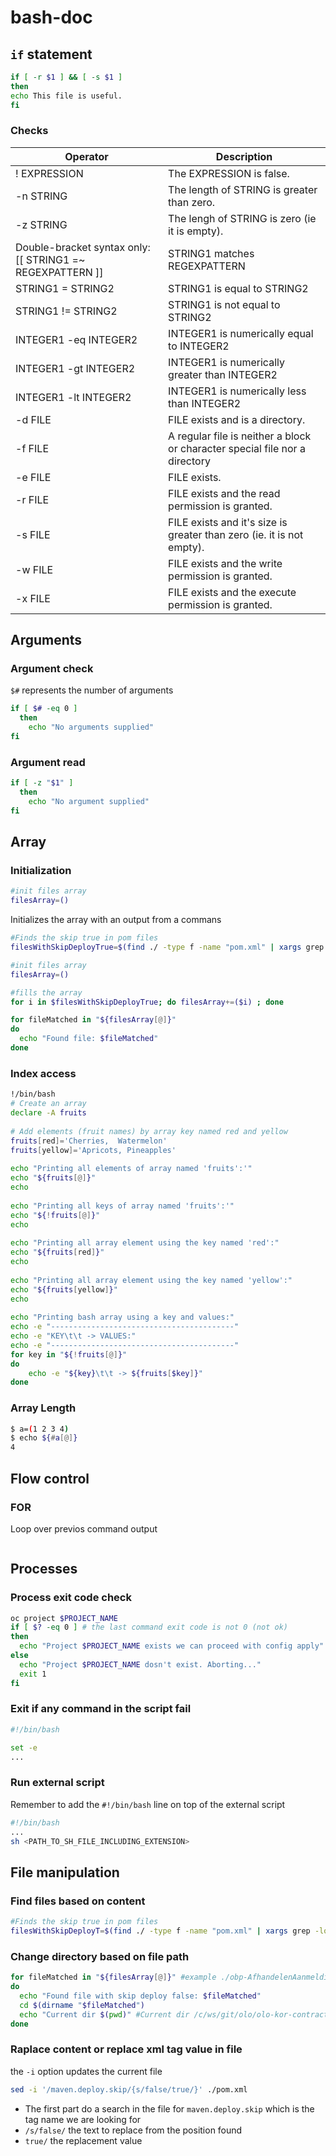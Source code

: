 # bash-doc

## `if` statement

```bash
if [ -r $1 ] && [ -s $1 ]
then
echo This file is useful.
fi
```

### Checks

| Operator                                                 | Description                                                                 |
|----------------------------------------------------------|-----------------------------------------------------------------------------|
| ! EXPRESSION                                             | The EXPRESSION is false.                                                    |
| -n STRING                                                | The length of STRING is greater than zero.                                  |
| -z STRING                                                | The lengh of STRING is zero (ie it is empty).                               |
| Double-bracket syntax only:[[ STRING1 =~ REGEXPATTERN ]] | STRING1 matches REGEXPATTERN                                                |
| STRING1 = STRING2                                        | STRING1 is equal to STRING2                                                 |
| STRING1 != STRING2                                       | STRING1 is not equal to STRING2                                             |
| INTEGER1 -eq INTEGER2                                    | INTEGER1 is numerically equal to INTEGER2                                   |
| INTEGER1 -gt INTEGER2                                    | INTEGER1 is numerically greater than INTEGER2                               |
| INTEGER1 -lt INTEGER2                                    | INTEGER1 is numerically less than INTEGER2                                  |
| -d FILE                                                  | FILE exists and is a directory.                                             |
| -f FILE                                                  | A regular file is neither a block or character special file nor a directory |
| -e FILE                                                  | FILE exists.                                                                |
| -r FILE                                                  | FILE exists and the read permission is granted.                             |
| -s FILE                                                  | FILE exists and it's size is greater than zero (ie. it is not empty).       |
| -w FILE                                                  | FILE exists and the write permission is granted.                            |
| -x FILE                                                  | FILE exists and the execute permission is granted.                          |

## Arguments

### Argument check

`$#` represents the number of arguments

```bash
if [ $# -eq 0 ]
  then
    echo "No arguments supplied"
fi
```

### Argument read

```bash
if [ -z "$1" ]
  then
    echo "No argument supplied"
fi
```

## Array

### Initialization
```bash
#init files array
filesArray=()
```
Initializes the array with an output from a commans
```bash
#Finds the skip true in pom files
filesWithSkipDeployTrue=$(find ./ -type f -name "pom.xml" | xargs grep -loP "<maven.deploy.skip>([^f]*)</maven.deploy.skip>")

#init files array
filesArray=()

#fills the array
for i in $filesWithSkipDeployTrue; do filesArray+=($i) ; done

for fileMatched in "${filesArray[@]}"
do
  echo "Found file: $fileMatched"
done
```

### Index access

```bash
!/bin/bash
# Create an array
declare -A fruits
 
# Add elements (fruit names) by array key named red and yellow 
fruits[red]='Cherries,  Watermelon'
fruits[yellow]='Apricots, Pineapples'
 
echo "Printing all elements of array named 'fruits':'"
echo "${fruits[@]}"
echo
 
echo "Printing all keys of array named 'fruits':'"
echo "${!fruits[@]}"
echo
 
echo "Printing all array element using the key named 'red':"
echo "${fruits[red]}"
echo
 
echo "Printing all array element using the key named 'yellow':"
echo "${fruits[yellow]}"
echo
 
echo "Printing bash array using a key and values:"
echo -e "-----------------------------------------"
echo -e "KEY\t\t -> VALUES:"
echo -e "-----------------------------------------"
for key in "${!fruits[@]}"
do
    echo -e "${key}\t\t -> ${fruits[$key]}"
done
```

### Array Length

```bash
$ a=(1 2 3 4)
$ echo ${#a[@]}
4
```

## Flow control

### FOR
Loop over previos command output
```bash

```

## Processes

### Process exit code check

```bash
oc project $PROJECT_NAME
if [ $? -eq 0 ] # the last command exit code is not 0 (not ok)
then
  echo "Project $PROJECT_NAME exists we can proceed with config apply"
else
  echo "Project $PROJECT_NAME dosn't exist. Aborting..."
  exit 1
fi
```

### Exit if any command in the script fail

```bash
#!/bin/bash

set -e 
...
```


### Run external script

Remember to add the `#!/bin/bash` line on top of the external script

```bash
#!/bin/bash
...
sh <PATH_TO_SH_FILE_INCLUDING_EXTENSION>
```

## File manipulation

### Find files based on content
```bash
#Finds the skip true in pom files
filesWithSkipDeployT=$(find ./ -type f -name "pom.xml" | xargs grep -loP "<maven.deploy.skip>([^f]*)</maven.deploy.skip>")
```

### Change directory based on file path

```bash
for fileMatched in "${filesArray[@]}" #example ./obp-AfhandelenAanmelding/pom.xml
do
  echo "Found file with skip deploy false: $fileMatched"
  cd $(dirname "$fileMatched") 
  echo "Current dir $(pwd)" #Current dir /c/ws/git/olo/olo-kor-contracts/obp-AfhandelenAanmelding
done
```

### Raplace content or replace xml tag value in file 
the `-i` option updates the current file
```bash
sed -i '/maven.deploy.skip/{s/false/true/}' ./pom.xml
```
* The first part do a search in the file for `maven.deploy.skip` which is the tag name we are looking for
* `/s/false/` the text to replace from the position found
* `true/` the replacement value






